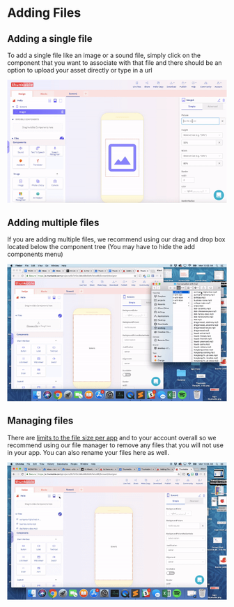 # Adding Files

## Adding a single file

To add a single file like an image or a sound file, simply click on the component that you want to associate with that file and there should be an option to upload your asset directly or type in a url 

![](../../.gitbook/assets/ezgif.com-video-to-gif-31.gif)

## Adding multiple files

If you are adding multiple files, we recommend using our drag and drop box located below the component tree \(You may have to hide the add components menu\)

![](../../.gitbook/assets/ezgif.com-video-to-gif-32.gif)

## Managing files

There are [limits to the file size per app](app-limits.md) and to your account overall so we recommend using our file manager to remove any files that you will not use in your app. You can also rename your files here as well.

![](../../.gitbook/assets/ezgif.com-video-to-gif-33.gif)

